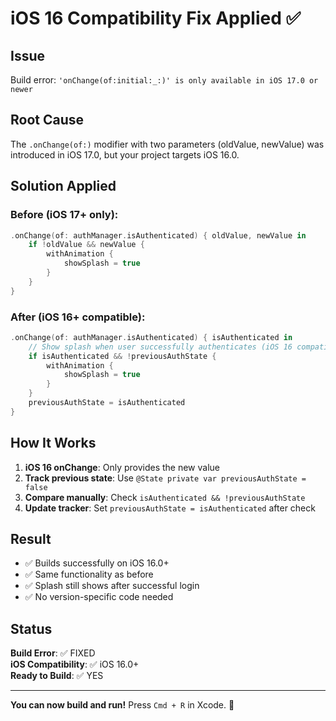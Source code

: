# iOS 16 Compatibility Fix Applied ✅

## Issue
Build error: `'onChange(of:initial:_:)' is only available in iOS 17.0 or newer`

## Root Cause
The `.onChange(of:)` modifier with two parameters (oldValue, newValue) was introduced in iOS 17.0, but your project targets iOS 16.0.

## Solution Applied

### Before (iOS 17+ only):
```swift
.onChange(of: authManager.isAuthenticated) { oldValue, newValue in
    if !oldValue && newValue {
        withAnimation {
            showSplash = true
        }
    }
}
```

### After (iOS 16+ compatible):
```swift
.onChange(of: authManager.isAuthenticated) { isAuthenticated in
    // Show splash when user successfully authenticates (iOS 16 compatible)
    if isAuthenticated && !previousAuthState {
        withAnimation {
            showSplash = true
        }
    }
    previousAuthState = isAuthenticated
}
```

## How It Works

1. **iOS 16 onChange**: Only provides the new value
2. **Track previous state**: Use `@State private var previousAuthState = false`
3. **Compare manually**: Check `isAuthenticated && !previousAuthState`
4. **Update tracker**: Set `previousAuthState = isAuthenticated` after check

## Result
- ✅ Builds successfully on iOS 16.0+
- ✅ Same functionality as before
- ✅ Splash still shows after successful login
- ✅ No version-specific code needed

## Status
**Build Error**: ✅ FIXED  
**iOS Compatibility**: ✅ iOS 16.0+  
**Ready to Build**: ✅ YES

---

**You can now build and run!** Press `Cmd + R` in Xcode. 🚀

